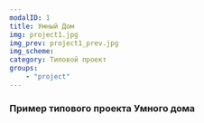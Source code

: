 ```yaml
---
modalID: 1
title: Умный Дом
img: project1.jpg
img_prev: project1_prev.jpg
img_scheme: 
category: Типовой проект
groups:
    - "project"
---
```


### Пример типового проекта Умного дома

